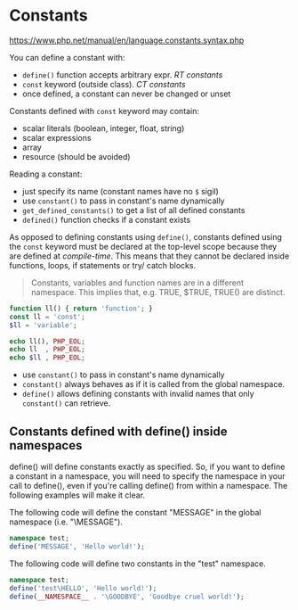 # Constants

https://www.php.net/manual/en/language.constants.syntax.php

You can define a constant with:
- `define()` function accepts arbitrary expr. *RT constants*
- `const` keyword (outside class). *CT constants*
- once defined, a constant can never be changed or unset


Constants defined with `const` keyword may contain:
- scalar literals (boolean, integer, float, string)
- scalar expressions
- array
- resource (should be avoided)

Reading a constant:
- just specify its name (constant names have no `$` sigil)
- use `constant()` to pass in constant's name dynamically
- `get_defined_constants()` to get a list of all defined constants
- `defined()` function checks if a constant exists

As opposed to defining constants using `define()`, constants defined using the `const` keyword must be declared at the top-level scope because they are defined at *compile-time*. This means that they cannot be declared inside functions, loops, if statements or try/ catch blocks.


> Constants, variables and function names are in a different namespace. This implies that, e.g. TRUE, $TRUE, TRUE() are distinct.

```php
function ll() { return 'function'; }
const ll = 'const';
$ll = 'variable';

echo ll(), PHP_EOL;
echo ll  , PHP_EOL;
echo $ll , PHP_EOL;
```


- use `constant()` to pass in constant's name dynamically
- `constant()` always behaves as if it is called from the global namespace.
- `define()` allows defining constants with invalid names that only `constant()` can retrieve.


## Constants defined with define() inside namespaces

define() will define constants exactly as specified.  So, if you want to define a constant in a namespace, you will need to specify the namespace in your call to define(), even if you're calling define() from within a namespace.  The following examples will make it clear.

The following code will define the constant "MESSAGE" in the global namespace (i.e. "\MESSAGE").

```php
namespace test;
define('MESSAGE', 'Hello world!');
```

The following code will define two constants in the "test" namespace.

```php
namespace test;
define('test\HELLO', 'Hello world!');
define(__NAMESPACE__ . '\GOODBYE', 'Goodbye cruel world!');
```
